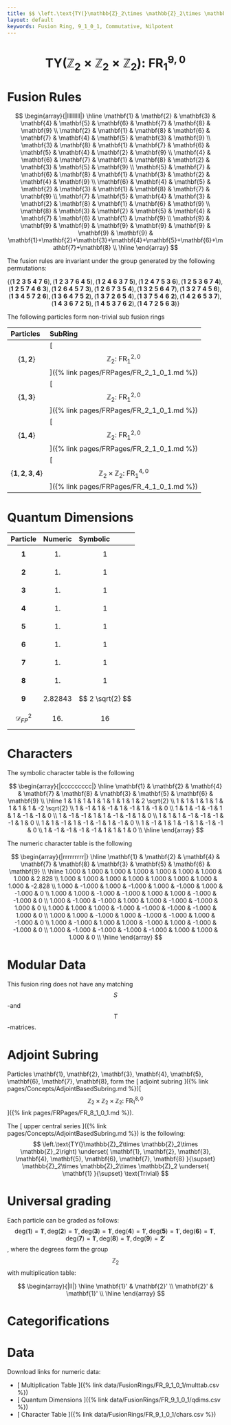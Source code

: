 ```yaml
---
title: $$ \left.\text{TY(}\mathbb{Z}_2\times \mathbb{Z}_2\times \mathbb{Z}_2\right):\ \text{FR}^{9,0}_{1} $$
layout: default
keywords: Fusion Ring, 9_1_0_1, Commutative, Nilpotent
---
```

# $$ \left.\text{TY(}\mathbb{Z}_2\times \mathbb{Z}_2\times \mathbb{Z}_2\right):\ \text{FR}^{9,0}_{1} $$


# Fusion Rules

$$
\begin{array}{|lllllllll|}
\hline
 \mathbf{1} & \mathbf{2} & \mathbf{3} & \mathbf{4} & \mathbf{5} & \mathbf{6} & \mathbf{7} & \mathbf{8} & \mathbf{9} \\
 \mathbf{2} & \mathbf{1} & \mathbf{8} & \mathbf{6} & \mathbf{7} & \mathbf{4} & \mathbf{5} & \mathbf{3} & \mathbf{9} \\
 \mathbf{3} & \mathbf{8} & \mathbf{1} & \mathbf{7} & \mathbf{6} & \mathbf{5} & \mathbf{4} & \mathbf{2} & \mathbf{9} \\
 \mathbf{4} & \mathbf{6} & \mathbf{7} & \mathbf{1} & \mathbf{8} & \mathbf{2} & \mathbf{3} & \mathbf{5} & \mathbf{9} \\
 \mathbf{5} & \mathbf{7} & \mathbf{6} & \mathbf{8} & \mathbf{1} & \mathbf{3} & \mathbf{2} & \mathbf{4} & \mathbf{9} \\
 \mathbf{6} & \mathbf{4} & \mathbf{5} & \mathbf{2} & \mathbf{3} & \mathbf{1} & \mathbf{8} & \mathbf{7} & \mathbf{9} \\
 \mathbf{7} & \mathbf{5} & \mathbf{4} & \mathbf{3} & \mathbf{2} & \mathbf{8} & \mathbf{1} & \mathbf{6} & \mathbf{9} \\
 \mathbf{8} & \mathbf{3} & \mathbf{2} & \mathbf{5} & \mathbf{4} & \mathbf{7} & \mathbf{6} & \mathbf{1} & \mathbf{9} \\
 \mathbf{9} & \mathbf{9} & \mathbf{9} & \mathbf{9} & \mathbf{9} & \mathbf{9} & \mathbf{9} & \mathbf{9} & \mathbf{1}+\mathbf{2}+\mathbf{3}+\mathbf{4}+\mathbf{5}+\mathbf{6}+\mathbf{7}+\mathbf{8} \\
\hline
\end{array}
$$


The fusion rules are invariant under the group generated by the following permutations:

$$ \left\{(\mathbf{1} \ \mathbf{2} \ \mathbf{3} \ \mathbf{5} \ \mathbf{4} \ \mathbf{7} \ \mathbf{6}), (\mathbf{1} \ \mathbf{2} \ \mathbf{3} \ \mathbf{7} \ \mathbf{6} \ \mathbf{4} \ \mathbf{5}), (\mathbf{1} \ \mathbf{2} \ \mathbf{4} \ \mathbf{6} \ \mathbf{3} \ \mathbf{7} \ \mathbf{5}), (\mathbf{1} \ \mathbf{2} \ \mathbf{4} \ \mathbf{7} \ \mathbf{5} \ \mathbf{3} \ \mathbf{6}), (\mathbf{1} \ \mathbf{2} \ \mathbf{5} \ \mathbf{3} \ \mathbf{6} \ \mathbf{7} \ \mathbf{4}), (\mathbf{1} \ \mathbf{2} \ \mathbf{5} \ \mathbf{7} \ \mathbf{4} \ \mathbf{6} \ \mathbf{3}), (\mathbf{1} \ \mathbf{2} \ \mathbf{6} \ \mathbf{4} \ \mathbf{5} \ \mathbf{7} \ \mathbf{3}), (\mathbf{1} \ \mathbf{2} \ \mathbf{6} \ \mathbf{7} \ \mathbf{3} \ \mathbf{5} \ \mathbf{4}), (\mathbf{1} \ \mathbf{3} \ \mathbf{2} \ \mathbf{5} \ \mathbf{6} \ \mathbf{4} \ \mathbf{7}), (\mathbf{1} \ \mathbf{3} \ \mathbf{2} \ \mathbf{7} \ \mathbf{4} \ \mathbf{5} \ \mathbf{6}), (\mathbf{1} \ \mathbf{3} \ \mathbf{4} \ \mathbf{5} \ \mathbf{7} \ \mathbf{2} \ \mathbf{6}), (\mathbf{1} \ \mathbf{3} \ \mathbf{6} \ \mathbf{4} \ \mathbf{7} \ \mathbf{5} \ \mathbf{2}), (\mathbf{1} \ \mathbf{3} \ \mathbf{7} \ \mathbf{2} \ \mathbf{6} \ \mathbf{5} \ \mathbf{4}), (\mathbf{1} \ \mathbf{3} \ \mathbf{7} \ \mathbf{5} \ \mathbf{4} \ \mathbf{6} \ \mathbf{2}), (\mathbf{1} \ \mathbf{4} \ \mathbf{2} \ \mathbf{6} \ \mathbf{5} \ \mathbf{3} \ \mathbf{7}), (\mathbf{1} \ \mathbf{4} \ \mathbf{3} \ \mathbf{6} \ \mathbf{7} \ \mathbf{2} \ \mathbf{5}), (\mathbf{1} \ \mathbf{4} \ \mathbf{5} \ \mathbf{3} \ \mathbf{7} \ \mathbf{6} \ \mathbf{2}), (\mathbf{1} \ \mathbf{4} \ \mathbf{7} \ \mathbf{2} \ \mathbf{5} \ \mathbf{6} \ \mathbf{3})\right\} $$


The following particles form non-trivial sub fusion rings

| Particles | SubRing |
| :------ | :------ |
| $$ \{\mathbf{1},\mathbf{2}\} $$ | [ $$ \mathbb{Z}_2:\ \text{FR}^{2,0}_{1} $$ ]({% link pages/FRPages/FR_2_1_0_1.md %}) |
| $$ \{\mathbf{1},\mathbf{3}\} $$ | [ $$ \mathbb{Z}_2:\ \text{FR}^{2,0}_{1} $$ ]({% link pages/FRPages/FR_2_1_0_1.md %}) |
| $$ \{\mathbf{1},\mathbf{4}\} $$ | [ $$ \mathbb{Z}_2:\ \text{FR}^{2,0}_{1} $$ ]({% link pages/FRPages/FR_2_1_0_1.md %}) |
| $$ \{\mathbf{1},\mathbf{2},\mathbf{3},\mathbf{4}\} $$ | [ $$ \mathbb{Z}_2\times \mathbb{Z}_2:\ \text{FR}^{4,0}_{1} $$ ]({% link pages/FRPages/FR_4_1_0_1.md %}) |


# Quantum Dimensions

| Particle | Numeric | Symbolic |
| :------ | :------ | :------ |
| $$ \mathbf{1} $$ | $$ 1. $$ | $$ 1 $$ |
| $$ \mathbf{2} $$ | $$ 1. $$ | $$ 1 $$ |
| $$ \mathbf{3} $$ | $$ 1. $$ | $$ 1 $$ |
| $$ \mathbf{4} $$ | $$ 1. $$ | $$ 1 $$ |
| $$ \mathbf{5} $$ | $$ 1. $$ | $$ 1 $$ |
| $$ \mathbf{6} $$ | $$ 1. $$ | $$ 1 $$ |
| $$ \mathbf{7} $$ | $$ 1. $$ | $$ 1 $$ |
| $$ \mathbf{8} $$ | $$ 1. $$ | $$ 1 $$ |
| $$ \mathbf{9} $$ | $$ 2.82843 $$ | $$ 2 \sqrt{2} $$ |
| $$ \mathcal{D}_{FP}^2 $$ | $$ 16. $$ | $$ 16 $$ |

# Characters

The symbolic character table is the following

$$
\begin{array}{|ccccccccc|}
\hline
 \mathbf{1} & \mathbf{2} & \mathbf{4} & \mathbf{7} & \mathbf{8} & \mathbf{3} & \mathbf{5} & \mathbf{6} & \mathbf{9} \\
\hline
 1 & 1 & 1 & 1 & 1 & 1 & 1 & 1 & 2 \sqrt{2} \\
 1 & 1 & 1 & 1 & 1 & 1 & 1 & 1 & -2 \sqrt{2} \\
 1 & -1 & 1 & -1 & 1 & -1 & 1 & -1 & 0 \\
 1 & 1 & -1 & -1 & 1 & 1 & -1 & -1 & 0 \\
 1 & -1 & -1 & 1 & 1 & -1 & -1 & 1 & 0 \\
 1 & 1 & 1 & -1 & -1 & -1 & -1 & 1 & 0 \\
 1 & 1 & -1 & 1 & -1 & -1 & 1 & -1 & 0 \\
 1 & -1 & 1 & 1 & -1 & 1 & -1 & -1 & 0 \\
 1 & -1 & -1 & -1 & -1 & 1 & 1 & 1 & 0 \\
\hline
\end{array}
$$

The numeric character table is the following

$$
\begin{array}{|rrrrrrrrr|}
\hline
 \mathbf{1} & \mathbf{2} & \mathbf{4} & \mathbf{7} & \mathbf{8} & \mathbf{3} & \mathbf{5} & \mathbf{6} & \mathbf{9} \\
\hline
 1.000 & 1.000 & 1.000 & 1.000 & 1.000 & 1.000 & 1.000 & 1.000 & 2.828 \\
 1.000 & 1.000 & 1.000 & 1.000 & 1.000 & 1.000 & 1.000 & 1.000 & -2.828 \\
 1.000 & -1.000 & 1.000 & -1.000 & 1.000 & -1.000 & 1.000 & -1.000 & 0 \\
 1.000 & 1.000 & -1.000 & -1.000 & 1.000 & 1.000 & -1.000 & -1.000 & 0 \\
 1.000 & -1.000 & -1.000 & 1.000 & 1.000 & -1.000 & -1.000 & 1.000 & 0 \\
 1.000 & 1.000 & 1.000 & -1.000 & -1.000 & -1.000 & -1.000 & 1.000 & 0 \\
 1.000 & 1.000 & -1.000 & 1.000 & -1.000 & -1.000 & 1.000 & -1.000 & 0 \\
 1.000 & -1.000 & 1.000 & 1.000 & -1.000 & 1.000 & -1.000 & -1.000 & 0 \\
 1.000 & -1.000 & -1.000 & -1.000 & -1.000 & 1.000 & 1.000 & 1.000 & 0 \\
\hline
\end{array}
$$

# Modular Data

This fusion ring does not have any matching $$ S $$-and $$ T $$-matrices.

# Adjoint Subring

Particles \mathbf{1}, \mathbf{2}, \mathbf{3}, \mathbf{4}, \mathbf{5}, \mathbf{6}, \mathbf{7}, \mathbf{8}, form the [ adjoint subring ]({% link pages/Concepts/AdjointBasedSubring.md %})[ $$ \mathbb{Z}_2\times \mathbb{Z}_2\times \mathbb{Z}_2:\ \text{FR}^{8,0}_{1} $$ ]({% link pages/FRPages/FR_8_1_0_1.md %}).

The [ upper central series ]({% link pages/Concepts/AdjointBasedSubring.md %}) is the following:
$$ \left.\text{TY(}\mathbb{Z}_2\times \mathbb{Z}_2\times \mathbb{Z}_2\right) \underset{ \mathbf{1}, \mathbf{2}, \mathbf{3}, \mathbf{4}, \mathbf{5}, \mathbf{6}, \mathbf{7}, \mathbf{8} }{\supset}  \mathbb{Z}_2\times \mathbb{Z}_2\times \mathbb{Z}_2 \underset{ \mathbf{1} }{\supset}  \text{Trivial} $$

# Universal grading

Each particle can be graded as follows: $$ \text{deg}(\mathbf{1}) = \mathbf{1}', \text{deg}(\mathbf{2}) = \mathbf{1}', \text{deg}(\mathbf{3}) = \mathbf{1}', \text{deg}(\mathbf{4}) = \mathbf{1}', \text{deg}(\mathbf{5}) = \mathbf{1}', \text{deg}(\mathbf{6}) = \mathbf{1}', \text{deg}(\mathbf{7}) = \mathbf{1}', \text{deg}(\mathbf{8}) = \mathbf{1}', \text{deg}(\mathbf{9}) = \mathbf{2}' $$, where the degrees form the group $$ \mathbb{Z}_2 $$ with multiplication table:

$$
\begin{array}{|ll|}
\hline
 \mathbf{1}' & \mathbf{2}' \\
 \mathbf{2}' & \mathbf{1}' \\
\hline
\end{array}
$$

# Categorifications



# Data

Download links for numeric data:

* [ Multiplication Table ]({% link data/FusionRings/FR_9_1_0_1/multtab.csv %})
* [ Quantum Dimensions ]({% link data/FusionRings/FR_9_1_0_1/qdims.csv %})
* [ Character Table ]({% link data/FusionRings/FR_9_1_0_1/chars.csv %})